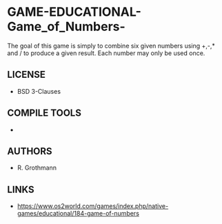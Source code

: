 # GAME-EDUCATIONAL-Game_of_Numbers-
The goal of this game is simply to combine six given numbers using +,-,* and / to produce a given result. Each number may only be used once. 

## LICENSE
* BSD 3-Clauses

## COMPILE TOOLS
* 
 
## AUTHORS
* R. Grothmann

## LINKS
* https://www.os2world.com/games/index.php/native-games/educational/184-game-of-numbers
